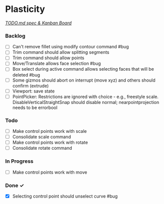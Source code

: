 # Plasticity

<em>[TODO.md spec & Kanban Board](https://bit.ly/3fCwKfM)</em>

### Backlog

- [ ] Can't remove fillet using modify contour command #bug  
- [ ] Trim command should allow splitting segments  
- [ ] Trim command should allow points  
- [ ] Move/Translate allows face selection #bug  
- [ ] Box select during active command allows selecting faces that will be deleted #bug  
- [ ] Some gizmos should abort on interrupt (move xyz) and others should confirm (extrude)  
- [ ] Viewport: save state  
- [ ] PointPicker: Restrictions are ignored with choice - e.g., freestyle scale. DisableVerticalStraightSnap should disable normal; nearpointprojection needs to be errorbool  

### Todo

- [ ] Make control points work with scale  
- [ ] Consolidate scale command  
- [ ] Make control points work with rotate  
- [ ] Consolidate rotate command  

### In Progress

- [ ] Make control points work with move  

### Done ✓

- [x] Selecting control point should unselect curve #bug  


